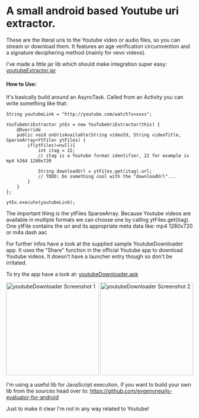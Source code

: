A small android based Youtube uri extractor.
=======================================================

These are the literal uris to the Youtube video or audio files, so you can stream or download them.
It features an age verification circumvention and a signature deciphering method (mainly for vevo videos).

I've made a little jar lib which should make integration super easy: [youtubeExtractor.jar](https://github.com/HaarigerHarald/android-youtubeExtractor/raw/master/bin/youtubeExtractor.jar)

#### How to Use:

It's basically build around an AsyncTask. Called from an Activity you can write something like that:
	
    String youtubeLink = "http://youtube.com/watch?v=xxxx";
    
    YouTubeUriExtractor ytEx = new YouTubeUriExtractor(this) {
        @Override
        public void onUrisAvailable(String videoId, String videoTitle, SparseArray<YtFile> ytFiles) {
            if(ytFiles!=null){
                int itag = 22;
                // itag is a Youtube format identifier, 22 for example is mp4 h264 1280x720
                
                String downloadUrl = ytFiles.get(itag).url;
                // TODO: Do something cool with the "downloadUrl"...
            }
        }
    };
    
    ytEx.execute(youtubeLink);

The important thing is the ytFiles SparseArray. Because Youtube videos are available in multiple formats we can choose one by
calling ytFiles.get(itag). One ytFile contains the uri and its appropriate meta data like: mp4 1280x720 or m4a dash aac

For further infos have a look at the supplied sample YoutubeDownloader app. It uses the "Share" function in the official Youtube
app to download Youtube videos. It doesn't have a launcher entry though so don't be irritated.

To try the app have a look at: [youtubeDownloader.apk](https://github.com/HaarigerHarald/android-youtubeExtractor/raw/master/bin/youtubeDownloader.apk)

<img src='https://github.com/HaarigerHarald/android-youtubeExtractor/raw/master/Screenshot_2014-10-02-02-10-48.png' width='250' alt='youtubeDownloader Screenshot 1'>

<img src='https://github.com/HaarigerHarald/android-youtubeExtractor/raw/master/Screenshot_2014-09-30-21-12-34.png' width='250' alt='youtubeDownloader Screenshot 2'>

I'm using a useful lib for JavaScript execution, if you want to build your own lib from the sources head 
over to: https://github.com/evgenyneu/js-evaluator-for-android

Just to make it clear I'm not in any way related to Youtube!

	
	
